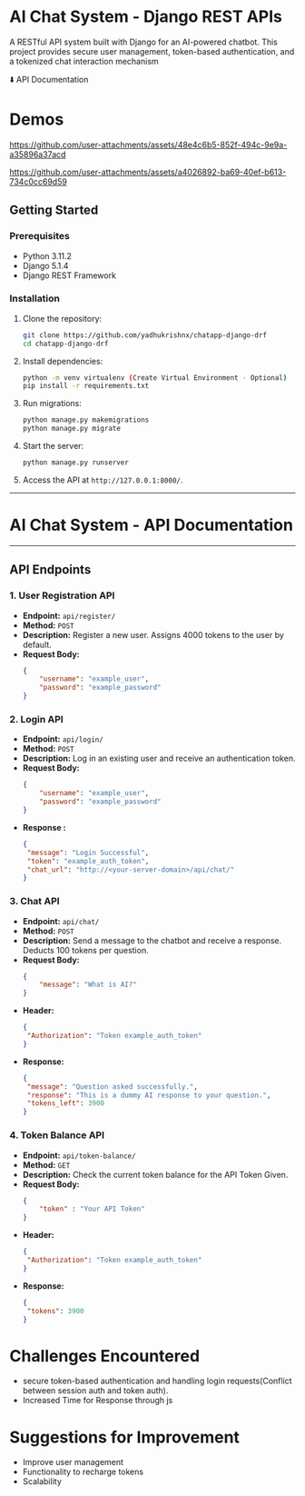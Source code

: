 # AI Chat System - Django REST APIs  
A RESTful API system built with Django for an AI-powered chatbot. This project provides secure user management, token-based authentication, and a tokenized chat interaction mechanism

⬇️ API Documentation

# Demos


https://github.com/user-attachments/assets/48e4c6b5-852f-494c-9e9a-a35896a37acd


https://github.com/user-attachments/assets/a4026892-ba69-40ef-b613-734c0cc69d59





## Getting Started

### Prerequisites  
- Python 3.11.2
- Django 5.1.4
- Django REST Framework  

### Installation  
1. Clone the repository:  
   ```bash
   git clone https://github.com/yadhukrishnx/chatapp-django-drf
   cd chatapp-django-drf
   ```  

2. Install dependencies:  
   ```bash
   python -m venv virtualenv (Create Virtual Environment - Optional)
   pip install -r requirements.txt
   ```  

3. Run migrations:  
   ```bash
   python manage.py makemigrations
   python manage.py migrate
   ```  

4. Start the server:  
   ```bash
   python manage.py runserver
   ```  

5. Access the API at `http://127.0.0.1:8000/`.  

---

# AI Chat System - API Documentation


---

## API Endpoints

### 1. User Registration API
- **Endpoint:** `api/register/`
- **Method:** `POST`
- **Description:** Register a new user. Assigns 4000 tokens to the user by default.
- **Request Body:**
  ```json
  {
      "username": "example_user",
      "password": "example_password"
  }

### 2. Login API
- **Endpoint:** `api/login/`
- **Method:** `POST`
- **Description:** Log in an existing user and receive an authentication token.
- **Request Body:**
  ```json
  {
      "username": "example_user",
      "password": "example_password"
  }

- **Response :**
   ```json
   {
    "message": "Login Successful",
    "token": "example_auth_token",
    "chat_url": "http://<your-server-domain>/api/chat/"
   }

### 3. Chat API
- **Endpoint:** `api/chat/`
- **Method:** `POST`
- **Description:** Send a message to the chatbot and receive a response. Deducts 100 tokens per question.
- **Request Body:**
  ```json
  {
      "message": "What is AI?"
  }
- **Header:**
   ```json
   {
    "Authorization": "Token example_auth_token"
   }

- **Response:**
   ```json
   {
    "message": "Question asked successfully.",
    "response": "This is a dummy AI response to your question.",
    "tokens_left": 3900
   }


### 4. Token Balance API
- **Endpoint:** `api/token-balance/`
- **Method:** `GET`
- **Description:**  Check the current token balance for the API Token Given.
- **Request Body:**
  ```json
  {
      "token" : "Your API Token"
  }
- **Header:**
   ```json
   {
    "Authorization": "Token example_auth_token"
   }

- **Response:**
   ```json
   {
    "tokens": 3900
   }


# Challenges Encountered
- secure token-based authentication and handling login requests(Conflict between session auth and token auth).
- Increased Time for Response through js


# Suggestions for Improvement
- Improve user management
- Functionality to recharge tokens
- Scalability
